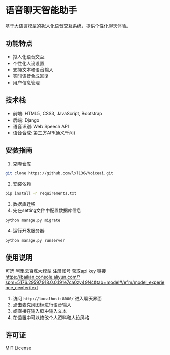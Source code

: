 # 语音聊天智能助手

基于大语言模型的拟人化语音交互系统，提供个性化聊天体验。

## 功能特点

- 拟人化语音交互
- 个性化人设设置
- 支持文本和语音输入
- 实时语音合成回复
- 用户信息管理

## 技术栈

- 前端: HTML5, CSS3, JavaScript, Bootstrap
- 后端: Django
- 语音识别: Web Speech API
- 语音合成: 第三方API(通义千问)


## 安装指南

1. 克隆仓库
```bash
git clone https://github.com/lxl136/Voiceai.git
```

2. 安装依赖
```bash
pip install -r requirements.txt
```

3. 数据库迁移
1. 先在setting文件中配置数据库信息
```bash
python manage.py migrate
```

4. 运行开发服务器
```bash
python manage.py runserver
```

## 使用说明
 可选 阿里云百炼大模型 注册账号 获取api key 链接 https://bailian.console.aliyun.com/?spm=5176.29597918.0.0.191e7ca0zy49N4&tab=model#/efm/model_experience_center/text
1. 访问 `http://localhost:8000/` 进入聊天界面
2. 点击麦克风图标进行语音输入
3. 或直接在输入框中输入文本
4. 在设置中可以修改个人资料和人设风格


## 许可证

MIT License